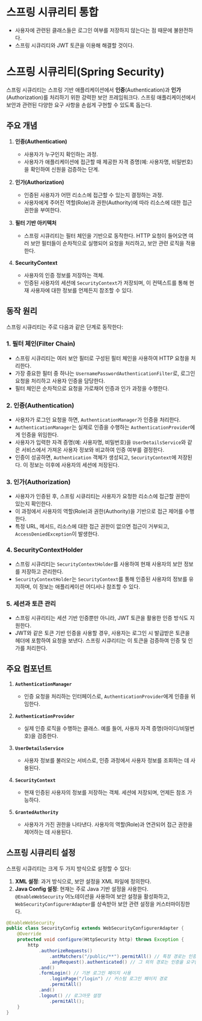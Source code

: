 # 스프링 시큐리티 통합
- 사용자에 관련된 클래스들은 로그인 여부를 저장하지 않는다는 점 때문에 불완전하다.
- 스프링 시큐리티와 JWT 토큰을 이용해 해결할 것이다.

# 스프링 시큐리티(Spring Security)

스프링 시큐리티는 스프링 기반 애플리케이션에서 **인증**(Authentication)과 **인가**(Authorization)를 처리하기 위한 강력한 보안 프레임워크다. 스프링 애플리케이션에서 보안과 관련된 다양한 요구 사항을 손쉽게 구현할 수 있도록 돕는다.

## 주요 개념

1. **인증(Authentication)**
   - 사용자가 누구인지 확인하는 과정.
   - 사용자가 애플리케이션에 접근할 때 제공한 자격 증명(예: 사용자명, 비밀번호)을 확인하여 신원을 검증하는 단계.
   
2. **인가(Authorization)**
   - 인증된 사용자가 어떤 리소스에 접근할 수 있는지 결정하는 과정.
   - 사용자에게 주어진 역할(Role)과 권한(Authority)에 따라 리소스에 대한 접근 권한을 부여한다.

3. **필터 기반 아키텍처**
   - 스프링 시큐리티는 필터 체인을 기반으로 동작한다. HTTP 요청이 들어오면 여러 보안 필터들이 순차적으로 실행되어 요청을 처리하고, 보안 관련 로직을 적용한다.
   
4. **SecurityContext**
   - 사용자의 인증 정보를 저장하는 객체.
   - 인증된 사용자의 세션에 `SecurityContext`가 저장되며, 이 컨텍스트를 통해 현재 사용자에 대한 정보를 언제든지 참조할 수 있다.

## 동작 원리

스프링 시큐리티는 주로 다음과 같은 단계로 동작한다:

### 1. **필터 체인(Filter Chain)**
   - 스프링 시큐리티는 여러 보안 필터로 구성된 필터 체인을 사용하여 HTTP 요청을 처리한다.
   - 가장 중요한 필터 중 하나는 `UsernamePasswordAuthenticationFilter`로, 로그인 요청을 처리하고 사용자 인증을 담당한다.
   - 필터 체인은 순차적으로 요청을 가로채어 인증과 인가 과정을 수행한다.

### 2. **인증(Authentication)**
   - 사용자가 로그인 요청을 하면, `AuthenticationManager`가 인증을 처리한다.
   - `AuthenticationManager`는 실제로 인증을 수행하는 `AuthenticationProvider`에게 인증을 위임한다.
   - 사용자가 입력한 자격 증명(예: 사용자명, 비밀번호)을 `UserDetailsService`와 같은 서비스에서 가져온 사용자 정보와 비교하여 인증 여부를 결정한다.
   - 인증이 성공하면, `Authentication` 객체가 생성되고, `SecurityContext`에 저장된다. 이 정보는 이후에 사용자의 세션에 저장된다.

### 3. **인가(Authorization)**
   - 사용자가 인증된 후, 스프링 시큐리티는 사용자가 요청한 리소스에 접근할 권한이 있는지 확인한다.
   - 이 과정에서 사용자의 역할(Role)과 권한(Authority)을 기반으로 접근 제어를 수행한다.
   - 특정 URL, 메서드, 리소스에 대한 접근 권한이 없으면 접근이 거부되고, `AccessDeniedException`이 발생한다.

### 4. **SecurityContextHolder**
   - 스프링 시큐리티는 `SecurityContextHolder`를 사용하여 현재 사용자의 보안 정보를 저장하고 관리한다.
   - `SecurityContextHolder`는 `SecurityContext`를 통해 인증된 사용자의 정보를 유지하며, 이 정보는 애플리케이션 어디서나 참조할 수 있다.

### 5. **세션과 토큰 관리**
   - 스프링 시큐리티는 세션 기반 인증뿐만 아니라, JWT 토큰을 활용한 인증 방식도 지원한다.
   - JWT와 같은 토큰 기반 인증을 사용할 경우, 사용자는 로그인 시 발급받은 토큰을 헤더에 포함하여 요청을 보낸다. 스프링 시큐리티는 이 토큰을 검증하여 인증 및 인가를 처리한다.

## 주요 컴포넌트

1. **`AuthenticationManager`**
   - 인증 요청을 처리하는 인터페이스로, `AuthenticationProvider`에게 인증을 위임한다.

2. **`AuthenticationProvider`**
   - 실제 인증 로직을 수행하는 클래스. 예를 들어, 사용자 자격 증명(아이디/비밀번호)을 검증한다.

3. **`UserDetailsService`**
   - 사용자 정보를 불러오는 서비스로, 인증 과정에서 사용자 정보를 조회하는 데 사용된다.

4. **`SecurityContext`**
   - 현재 인증된 사용자의 정보를 저장하는 객체. 세션에 저장되며, 언제든 참조 가능하다.

5. **`GrantedAuthority`**
   - 사용자가 가진 권한을 나타낸다. 사용자의 역할(Role)과 연관되어 접근 권한을 제어하는 데 사용된다.

## 스프링 시큐리티 설정

스프링 시큐리티는 크게 두 가지 방식으로 설정할 수 있다:

1. **XML 설정**: 과거 방식으로, 보안 설정을 XML 파일에 정의한다.
2. **Java Config 설정**: 현재는 주로 Java 기반 설정을 사용한다. `@EnableWebSecurity` 어노테이션을 사용하여 보안 설정을 활성화하고, `WebSecurityConfigurerAdapter`를 상속받아 보안 관련 설정을 커스터마이징한다.

```java
@EnableWebSecurity
public class SecurityConfig extends WebSecurityConfigurerAdapter {
    @Override
    protected void configure(HttpSecurity http) throws Exception {
        http
            .authorizeRequests()
                .antMatchers("/public/**").permitAll() // 특정 경로는 인증 없이 접근 가능
                .anyRequest().authenticated() // 그 외의 경로는 인증을 요구함
            .and()
            .formLogin() // 기본 로그인 페이지 사용
                .loginPage("/login") // 커스텀 로그인 페이지 경로
                .permitAll()
            .and()
            .logout() // 로그아웃 설정
                .permitAll();
    }
}
```